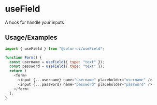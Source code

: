 # useField

A hook for handle your inputs

## Usage/Examples

```javascript
import { useField } from "@color-ui/useField";

function Form() {
  const username = useField({ type: "text" });
  const password = useField({ type: "text" });
  return (
    <form>
      <input {...username} name="username" placeholder="username" />
      <input {...password} name="password" placeholder="password" />
    </form>
  );
}
```

